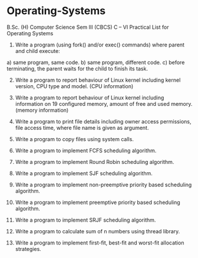 # Operating-Systems

B.Sc. (H) Computer Science Sem III (CBCS)
C – VI Practical List for Operating Systems

1. Write a program (using fork() and/or exec() commands) where parent and child execute:

a) same program, same code.
b) same program, different code.
c) before terminating, the parent waits for the child to finish its task.

2. Write a program to report behaviour of Linux kernel including kernel version, CPU type
and model. (CPU information)

3. Write a program to report behaviour of Linux kernel including information on 19
configured memory, amount of free and used memory. (memory information)

4. Write a program to print file details including owner access permissions, file access time,
where file name is given as argument.

5. Write a program to copy files using system calls.

6. Write a program to implement FCFS scheduling algorithm.

7. Write a program to implement Round Robin scheduling algorithm.

8. Write a program to implement SJF scheduling algorithm.

9. Write a program to implement non-preemptive priority based scheduling algorithm.

10. Write a program to implement preemptive priority based scheduling algorithm.

11. Write a program to implement SRJF scheduling algorithm.

12. Write a program to calculate sum of n numbers using thread library.

13. Write a program to implement first-fit, best-fit and worst-fit allocation strategies.
